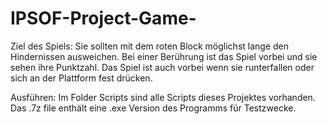 # IPSOF-Project-Game-

Ziel des Spiels: 
Sie sollten mit dem roten Block möglichst lange den Hindernissen ausweichen.
Bei einer Berührung ist das Spiel vorbei und sie sehen ihre Punktzahl.
Das Spiel ist auch vorbei wenn sie runterfallen oder sich an der Plattform fest drücken.

Ausführen: 
Im Folder Scripts sind alle Scripts dieses Projektes vorhanden.
Das .7z file enthält eine .exe Version des Programms für Testzwecke. 